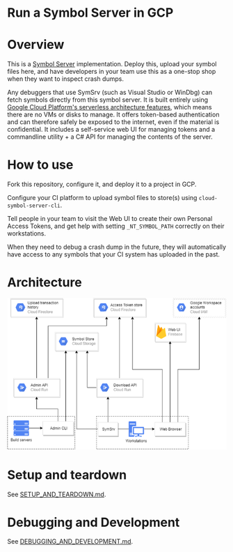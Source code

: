 # Run a Symbol Server in GCP

# Overview

This is a [Symbol Server](https://docs.microsoft.com/en-us/windows/win32/debug/symbol-servers-and-symbol-stores) implementation. Deploy this, upload your symbol files here, and have  developers in your team use this as a one-stop shop when they want to inspect crash dumps. 

Any debuggers that use SymSrv (such as Visual Studio or WinDbg) can fetch symbols directly from this symbol server. It is built entirely using [Google Cloud Platform's serverless architecture features](https://cloud.google.com/serverless/whitepaper), which means there are no VMs or disks to manage. It offers token-based authentication and can therefore safely be exposed to the internet, even if the material is confidential. It includes a self-service web UI for managing tokens and a commandline utility + a C# API for managing the contents of the server.

# How to use

Fork this repository, configure it, and deploy it to a project in GCP.

Configure your CI platform to upload symbol files to store(s) using `cloud-symbol-server-cli`.

Tell people in your team to visit the Web UI to create their own Personal Access Tokens, and
get help with setting `_NT_SYMBOL_PATH` correctly on their workstations.

When they need to debug a crash dump in the future, they will automatically have access to
any symbols that your CI system has uploaded in the past.

# Architecture

![Architecture](docs/images/Architecture.png)

# Setup and teardown

See [SETUP_AND_TEARDOWN.md](SETUP_AND_TEARDOWN.md).

# Debugging and Development

See [DEBUGGING_AND_DEVELOPMENT.md](DEBUGGING_AND_DEVELOPMENT.md).

